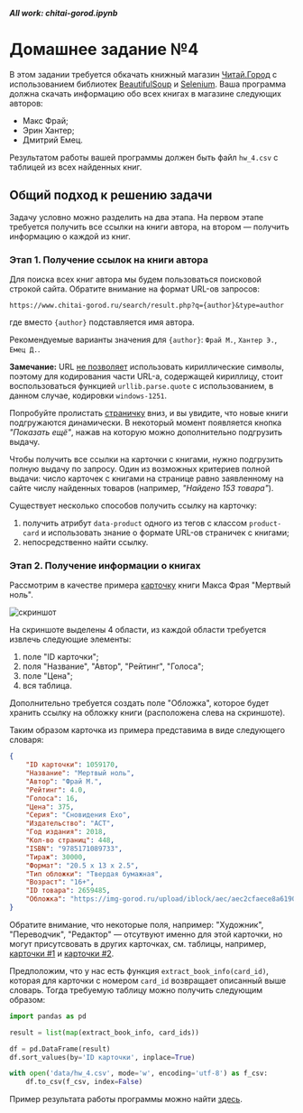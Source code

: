 ***All work: chitai-gorod.ipynb***  


# Домашнее задание №4

В этом задании требуется обкачать книжный магазин [Читай.Город](https://www.chitai-gorod.ru/) с использованием библиотек [BeautifulSoup](https://www.crummy.com/software/BeautifulSoup/bs4/doc/) и [Selenium](https://selenium-python.readthedocs.io/). Ваша программа должна скачать информацию обо всех книгах в магазине следующих авторов:
 - Макс Фрай;
 - Эрин Хантер;
 - Дмитрий Емец.

Результатом работы вашей программы должен быть файл `hw_4.csv` с таблицей из всех найденных книг.

## Общий подход к решению задачи

Задачу условно можно разделить на два этапа. На первом этапе требуется получить все ссылки на книги автора, на втором — получить информацию о каждой из книг.

### Этап 1. Получение ссылок на книги автора

Для поиска всех книг автора мы будем пользоваться поисковой строкой сайта. Обратите внимание на формат URL-ов запросов:
```
https://www.chitai-gorod.ru/search/result.php?q={author}&type=author
```
где вместо `{author}` подставляется имя автора.

Рекомендуемые варианты значения для `{author}`: `Фрай М.`, `Хантер Э.`, `Емец Д.`.

**Замечание:** URL [не позволяет](https://ru.wikipedia.org/wiki/URL#%D0%9A%D0%BE%D0%B4%D0%B8%D1%80%D0%BE%D0%B2%D0%B0%D0%BD%D0%B8%D0%B5_URL) использовать кириллические символы, поэтому для кодирования части URL-а, содержащей кириллицу, стоит воспользоваться функцией `urllib.parse.quote` с использованием, в данном случае, кодировки `windows-1251`.

Попробуйте пролистать [страничку](https://www.chitai-gorod.ru/search/result.php?q=%D4%F0%E0%E9%20%CC.&type=author) вниз, и вы увидите, что новые книги подгружаются динамически. В некоторый момент появляется кнопка _"Показать ещё"_, нажав на которую можно дополнительно подгрузить выдачу.

Чтобы получить все ссылки на карточки с книгами, нужно подгрузить полную выдачу по запросу. Один из возможных критериев полной  выдачи: число карточек с книгами на странице равно заявленному на сайте числу найденных товаров (например, _"Найдено 153 товара"_). 

Существует несколько способов получить ссылку на карточку:
1. получить атрибут `data-product` одного из тегов с классом `product-card` и использовать знание о формате URL-ов страничек с книгами;
2. непосредственно найти ссылку.

### Этап 2. Получение информации о книгах

Рассмотрим в качестве примера [карточку](https://www.chitai-gorod.ru/catalog/book/1059170/) книги Макса Фрая "Мертвый ноль".

![скриншот](/images/1059170.png)

На скриншоте выделены 4 области, из каждой области требуется извлечь следующие элементы:
1. поле "ID карточки";
2. поля "Название", "Автор", "Рейтинг", "Голоса";
3. поле "Цена";
4. вся таблица.

Дополнительно требуется создать поле "Обложка", которое будет хранить ссылку на обложку книги (расположена слева на скриншоте).

Таким образом карточка из примера представима в виде следующего словаря:
```json
{
    "ID карточки": 1059170,
    "Название": "Мертвый ноль",
    "Автор": "Фрай М.",
    "Рейтинг": 4.0,
    "Голоса": 16,
    "Цена": 375,
    "Серия": "Сновидения Ехо",
    "Издательство": "АСТ",
    "Год издания": 2018,
    "Кол-во страниц": 448,
    "ISBN": "9785171089733",
    "Тираж": 30000,
    "Формат": "20.5 x 13 x 2.5",
    "Тип обложки": "Твердая бумажная",
    "Возраст": "16+",
    "ID товара": 2659485,
    "Обложка": "https://img-gorod.ru/upload/iblock/aec/aec2cfaece8a6190f319f1853cad7cf5.jpg"
}
```
Обратите внимание, что некоторые поля, например: "Художник", "Переводчик", "Редактор" — отсутвуют именно для этой карточки, но могут присутсвовать в других карточках, см. таблицы, например, [карточки #1](https://www.chitai-gorod.ru/catalog/book/1002042/) и [карточки #2](https://www.chitai-gorod.ru/catalog/book/1004240/).

Предположим, что у нас есть функция `extract_book_info(card_id)`, которая для карточки с номером `card_id` возвращает описанный выше словарь. Тогда требуемую таблицу можно получить следующим образом:
```python
import pandas as pd

result = list(map(extract_book_info, card_ids))

df = pd.DataFrame(result)
df.sort_values(by='ID карточки', inplace=True)

with open('data/hw_4.csv', mode='w', encoding='utf-8') as f_csv:
    df.to_csv(f_csv, index=False)
```

Пример результата работы программы можно найти [здесь](hw_4_sample.csv).
